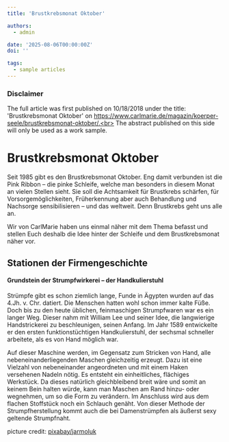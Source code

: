```yaml
---
title: 'Brustkrebsmonat Oktober'

authors:
  - admin

date: '2025-08-06T00:00:00Z'
doi: ''

tags:
  - sample articles
---
```


### Disclaimer
The full article was first published on 10/18/2018 under the title: 'Brustkrebsmonat Oktober' on https://www.carlmarie.de/magazin/koerper-seele/brustkrebsmonat-oktober/.<br>
The abstract published on this side will only be used as a work sample.

# Brustkrebsmonat Oktober

Seit 1985 gibt es den Brustkrebsmonat Oktober. Eng damit verbunden ist die Pink Ribbon – die pinke Schleife, welche man besonders in diesem Monat an vielen Stellen sieht. Sie soll die Achtsamkeit für Brustkrebs schärfen, für Vorsorgemöglichkeiten, Früherkennung aber auch Behandlung und Nachsorge sensibilisieren – und das weltweit. Denn Brustkrebs geht uns alle an.

Wir von CarlMarie haben uns einmal näher mit dem Thema befasst und stellen Euch deshalb die Idee hinter der Schleife und dem Brustkrebsmonat näher vor.

## Stationen der Firmengeschichte
#### Grundstein der Strumpfwirkerei – der Handkulierstuhl

Strümpfe gibt es schon ziemlich lange, Funde in Ägypten wurden auf das 4.Jh. v. Chr. datiert. Die Menschen hatten wohl schon immer kalte Füße. Doch bis zu den heute üblichen, feinmaschigen Strumpfwaren war es ein langer Weg. Dieser nahm mit William Lee und seiner Idee, die langwierige Handstrickerei zu beschleunigen, seinen Anfang. Im Jahr 1589 entwickelte er den ersten funktionstüchtigen Handkulierstuhl, der sechsmal schneller arbeitete, als es von Hand möglich war.

Auf dieser Maschine werden, im Gegensatz zum Stricken von Hand, alle nebeneinanderliegenden Maschen gleichzeitig erzeugt. Dazu ist eine Vielzahl von nebeneinander angeordneten und mit einem Haken versehenen Nadeln nötig. Es entsteht ein einheitliches, flächiges Werkstück. Da dieses natürlich gleichbleibend breit wäre und somit an keinem Bein halten würde, kann man Maschen am Rand hinzu- oder wegnehmen, um so die Form zu verändern. Im Anschluss wird aus dem flachen Stoffstück noch ein Schlauch genäht. Von dieser Methode der Strumpfherstellung kommt auch die bei Damenstrümpfen als äußerst sexy geltende Strumpfnaht.


picture credit: [pixabay/jarmoluk](pixabay.com/de/photos/strümpfe-strumpfhose-bein-beine-428602/)